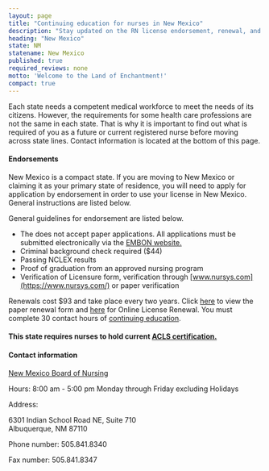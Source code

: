 ```yaml
---
layout: page
title: "Continuing education for nurses in New Mexico"
description: "Stay updated on the RN license endorsement, renewal, and continuing education in New Mexico. Explore opportunities."
heading: "New Mexico"
state: NM
statename: New Mexico
published: true
required_reviews: none
motto: 'Welcome to the Land of Enchantment!'
compact: true
---
```


Each state needs a competent medical workforce to meet the needs of its citizens. However, the requirements for some health care professions are not the same in each state. That is why it is important to find out what is required of you as a future or current registered nurse before moving across state lines. Contact information is located at the bottom of this page.

#### Endorsements

New Mexico is a compact state. If you are moving to New Mexico or claiming it as your primary state of residence, you will need to apply for application by endorsement in order to use your license in New Mexico. General instructions are listed below.

General guidelines for endorsement are listed below.

-   The does not accept paper applications. All applications must be submitted electronically via the [EMBON website.](https://www.bon.nm.gov/rn/)
-   Criminal background check required ($44)
-   Passing NCLEX results
-   Proof of graduation from an approved nursing program
-   Verification of Licensure form, verification through [www.nursys.com](https://www.nursys.com/) or paper verification

Renewals cost $93 and take place every two years. Click [here](https://www.bon.nm.gov/fees/) to view the paper renewal form and [here](https://nmbn.boardsofnursing.org/nmbn) for Online License Renewal. You must complete 30 contact hours of [continuing education](https://www.bon.nm.gov/ceu/).

#### This state requires nurses to hold current [ACLS certification.](https://www.acls.net/new-mexico-acls-pals-bls)

#### Contact information

[New Mexico Board of Nursing](https://www.bon.nm.gov/)

Hours: 8:00 am - 5:00 pm Monday through Friday excluding Holidays

Address:

6301 Indian School Road NE, Suite 710  
Albuquerque, NM 87110

Phone number: 505.841.8340

Fax number: 505.841.8347
